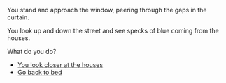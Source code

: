 You stand and approach the window, peering through the gaps in the curtain.

You look up and down the street and see specks of blue coming from the houses.

What do you do?

- [You look closer at the houses](0-A.md)
- [Go back to bed](../1/1.md)